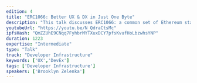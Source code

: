 ```yaml
---
edition: 4
title: "ERC1066: Better UX & DX in Just One Byte"
description: "This talk discusses ERC1066: a common set of Ethereum status codes (\"ESC\") in the same vein as signals, tagged tuples, and HTTP status codes. They provide an opt-in way of enriching payloads with a finite set of shared metadata. ESCs improve smart contract autonomy, UX, and DX, with clear application for localization, wallet integration, and contract interoperability. Code layout, Solidity and JS helper libraries,  and tooling are all designed with developer experience in mind. While much broader than errors, ESCs are fully compatible with revert-with-message, with the added bonus of being localized for the end user. Come see the difference a byte makes!"
youtubeUrl: "https://youtu.be/N_QdraCtsMc"
ipfsHash: "QmZZUhE9CNqq7FyhbrMYTXuxDCY7pfsKvufHoLbzwhsYNP"
duration: 1223
expertise: "Intermediate"
type: "Talk"
track: "Developer Infrastructure"
keywords: ['UX','DevEx']
tags: ['Developer Infrastructure']
speakers: ['Brooklyn Zelenka']
---
```

